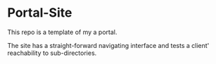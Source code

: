 # Portal-Site

This repo is a template of my a portal. 

The site has a straight-forward navigating interface and tests a client' reachability to sub-directories.

